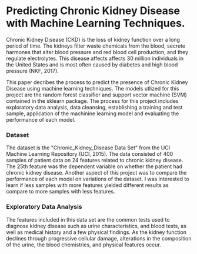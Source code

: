# Predicting Chronic Kidney Disease with Machine Learning Techniques.
Chronic Kidney Disease (CKD) is the loss of kidney function over a long period of time. The kidneys filter waste chemicals from the blood, secrete harmones that alter blood pressure and red blood cell production, and they regulate electrolytes. This disease affects affects 30 million individuals in the United States and is most often caused by diabetes and high blood pressure (NKF, 2017).

This paper decribes the process to predict the presence of Chronic Kidney Disease using machine learning techniques. The models utlized for this project are the random forest classifier and support vector machine (SVM) contained in the sklearn package. The process for this project includes exploratory data analysis, data cleansing, establishing a training and test sample, application of the machinine learning model and evaluating the performance of each model.

### Dataset
The dataset is the "Chronic_Kidney_Disease Data Set" from the UCI Machine Learning Repository (UCI, 2015). The data consisted of 400 samples of patient data on 24 features related to chronic kidney disease. The 25th feature was the dependent variable on whether the patient had chronic kidney disease. Another aspect of this project was to compare the performance of each model on variations of the dataset. I was interested to learn if less samples with more features yielded different results as compare to more samples with less features.

### Exploratory Data Analysis
The features included in this data set are the common tests used to diagnose kidney disease such as urine characteristics, and blood tests, as well as medical history and a few physical findings. As the kidney function declines through progressive cellular damage, alterations in the composition of the urine, the blood chemistries, and physical features occur.


